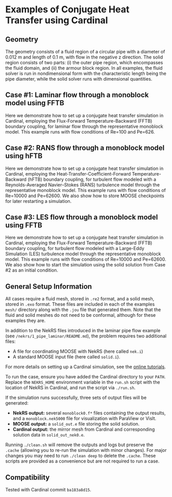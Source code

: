 # Examples of Conjugate Heat Transfer using Cardinal

## Geometry

The geometry consists of a fluid region of a circular pipe with a diameter of 0.012 m and length of 0.1 m, with flow in the negative z direction. The solid region consists of two parts: (i) the outer pipe region, which encompasses the fluid domain, and (ii) the armour block region. In all examples, the fluid solver is run in nondimensional form with the characteristic length being the pipe diameter, while the solid solver runs with dimensional quantities.

## Case #1: Laminar flow through a monoblock model using FFTB

Here we demonstrate how to set up a conjugate heat transfer simulation in Cardinal, employing the Flux-Forward Temperature-Backward (FFTB) boundary coupling, for laminar flow through the representative monoblock model. This example runs with flow conditions of Re=100 and Pe=626.

## Case #2: RANS flow through a monoblock model using hFTB

Here we demonstrate how to set up a conjugate heat transfer simulation in Cardinal, employing the Heat-Transfer-Coefficient-Forward Temperature-Backward (hFTB) boundary coupling, for turbulent flow modeled with a Reynolds-Averaged Navier–Stokes (RANS) turbulence model through the representative monoblock model. This example runs with flow conditions of Re=10000 and Pe=62600. We also show how to store MOOSE checkpoints for later restarting a simulation.

## Case #3: LES flow through a monoblock model using FFTB

Here we demonstrate how to set up a conjugate heat transfer simulation in Cardinal, employing the Flux-Forward Temperature-Backward (FFTB) boundary coupling, for turbulent flow modeled with a Large-Eddy Simulation (LES) turbulence model through the representative monoblock model. This example runs with flow conditions of Re=10000 and Pe=62600. We also show how to start the simulation using the solid solution from Case #2 as an initial condition.

## General Setup Information

All cases require a fluid mesh, stored in `.re2` format, and a solid mesh, stored in `.exo` format. These files are included in each of the examples `mesh/` directory along with the `.jou` file that generated them. Note that the fluid and solid meshes do not need to be conformal, although for these examples they are.

In addition to the NekRS files introduced in the laminar pipe flow example (see `/nekrs/1_pipe_laminar/README.md`), the problem requires two additional files:

- A file for coordinating MOOSE with NekRS (here called `nek.i`)  
- A standard MOOSE input file (here called `solid.i`).

For more details on setting up a Cardinal simulation, see the [online tutorials](https://cardinal.cels.anl.gov/tutorials/cht5.html).

To run the case, ensure you have added the Cardinal directory to your `PATH`. Replace the `NEKRS_HOME` environment variable in the `run.sh` script with the location of NekRS in Cardinal, and run the script via `./run.sh`.

If the simulation runs successfully, three sets of output files will be generated:  

- **NekRS output:** several `monoblock0.f*` files containing the output results, and a `monoblock.nek5000` file for visualization with ParaView or VisIt.  
- **MOOSE output:** a `solid_out.e` file storing the solid solution.  
- **Cardinal output:** the mirror mesh from Cardinal and corresponding solution data in `solid_out_nek0.e`.  

Running `./clean.sh` will remove the outputs and logs but preserve the `.cache` (allowing you to re-run the simulation with minor changes). For major changes you may need to run `./clean deep` to delete the `.cache`. These scripts are provided as a convenience but are not required to run a case.

## Compatibility

Tested with Cardinal commit `ba183a8d15`.
